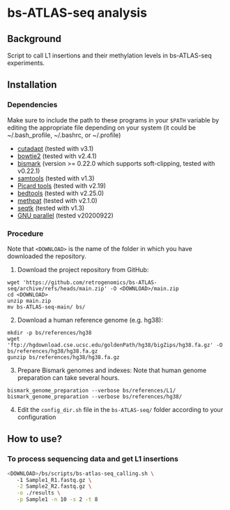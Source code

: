 # bs-ATLAS-seq analysis
## Background
Script to call L1 insertions and their methylation levels in bs-ATLAS-seq experiments.

## Installation
### Dependencies
Make sure to include the path to these programs in your `$PATH` variable by editing the appropriate file depending on your system (it could be ~/.bash_profile, ~/.bashrc, or ~/.profile)
- [cutadapt](https://github.com/marcelm/cutadapt) (tested with v3.1)
- [bowtie2](http://bowtie-bio.sourceforge.net/bowtie2/index.shtml) (tested with v2.4.1)
- [bismark](https://github.com/FelixKrueger/Bismark) (version >= 0.22.0 which supports soft-clipping, tested with v0.22.1)
- [samtools](http://www.htslib.org) (tested with v1.3)
- [Picard tools](http://broadinstitute.github.io/picard/) (tested with v2.19)
- [bedtools](https://github.com/arq5x/bedtools2) (tested with v2.25.0)
- [methpat](https://bjpop.github.io/methpat/) (tested with v2.1.0)
- [seqtk](https://github.com/lh3/seqtk) (tested with v1.3)
- [GNU parallel](https://www.gnu.org/software/parallel/) (tested v20200922)

### Procedure
Note that `<DOWNLOAD>` is the name of the folder in which you have downloaded the repository.

1. Download the project repository from GitHub:
```
wget 'https://github.com/retrogenomics/bs-ATLAS-seq/archive/refs/heads/main.zip' -O <DOWNLOAD>/main.zip
cd <DOWNLOAD>
unzip main.zip
mv bs-ATLAS-seq-main/ bs/
```
2. Download a human reference genome (e.g. hg38):
```
mkdir -p bs/references/hg38
wget 'ftp://hgdownload.cse.ucsc.edu/goldenPath/hg38/bigZips/hg38.fa.gz' -O bs/references/hg38/hg38.fa.gz
gunzip bs/references/hg38/hg38.fa.gz
```
3. Prepare Bismark genomes and indexes:
Note that human genome preparation can take several hours.
```
bismark_genome_preparation --verbose bs/references/L1/
bismark_genome_preparation --verbose bs/references/hg38/
```
4. Edit the `config_dir.sh` file in the `bs-ATLAS-seq/` folder according to your configuration

## How to use?
### To process sequencing data and get L1 insertions
```bash
<DOWNLOAD>/bs/scripts/bs-atlas-seq_calling.sh \
   -1 Sample1_R1.fastq.gz \
   -2 Sample2_R2.fastq.gz \
   -o ./results \
   -p Sample1 -n 10 -s 2 -t 8
```
